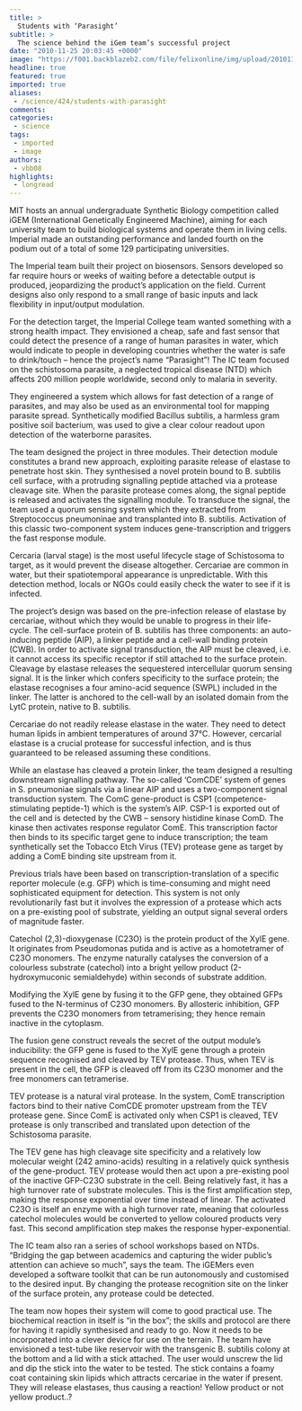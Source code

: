 ```yaml
---
title: >
  Students with ‘Parasight’
subtitle: >
  The science behind the iGem team’s successful project
date: "2010-11-25 20:03:45 +0000"
image: "https://f001.backblazeb2.com/file/felixonline/img/upload/201011251958-nm1010-bacillus.jpg"
headline: true
featured: true
imported: true
aliases:
 - /science/424/students-with-parasight
comments:
categories:
 - science
tags:
 - imported
 - image
authors:
 - vbb08
highlights:
 - longread
---
```


MIT hosts an annual undergraduate Synthetic Biology competition called iGEM (International Genetically Engineered Machine), aiming for each university team to build biological systems and operate them in living cells. Imperial made an outstanding performance and landed fourth on the podium out of a total of some 129 participating universities.

The Imperial team built their project on biosensors. Sensors developed so far require hours or weeks of waiting before a detectable output is produced, jeopardizing the product’s application on the field. Current designs also only respond to a small range of basic inputs and lack flexibility in input/output modulation.

For the detection target, the Imperial College team wanted something with a strong health impact. They envisioned a cheap, safe and fast sensor that could detect the presence of a range of human parasites in water, which would indicate to people in developing countries whether the water is safe to drink/touch – hence the project’s name “Parasight”! The IC team focused on the schistosoma parasite, a neglected tropical disease (NTD) which affects 200 million people worldwide, second only to malaria in severity.

They engineered a system which allows for fast detection of a range of parasites, and may also be used as an environmental tool for mapping parasite spread. Synthetically modified Bacillus subtilis, a harmless gram positive soil bacterium, was used to give a clear colour readout upon detection of the waterborne parasites.

The team designed the project in three modules. Their detection module constitutes a brand new approach, exploiting parasite release of elastase to penetrate host skin. They synthesised a novel protein bound to B. subtilis cell surface, with a protruding signalling peptide attached via a protease cleavage site. When the parasite protease comes along, the signal peptide is released and activates the signalling module. To transduce the signal, the team used a quorum sensing system which they extracted from Streptococcus pneumoninae and transplanted into B. subtilis. Activation of this classic two-component system induces gene-transcription and triggers the fast response module.

Cercaria (larval stage) is the most useful lifecycle stage of Schistosoma to target, as it would prevent the disease altogether. Cercariae are common in water, but their spatiotemporal appearance is unpredictable. With this detection method, locals or NGOs could easily check the water to see if it is infected.

The project’s design was based on the pre-infection release of elastase by cercariae, without which they would be unable to progress in their life-cycle. The cell-surface protein of B. subtilis has three components: an auto-inducing peptide (AIP), a linker peptide and a cell-wall binding protein (CWB). In order to activate signal transduction, the AIP must be cleaved, i.e. it cannot access its specific receptor if still attached to the surface protein. Cleavage by elastase releases the sequestered intercellular quorum sensing signal. It is the linker which confers specificity to the surface protein; the elastase recognises a four amino-acid sequence (SWPL) included in the linker. The latter is anchored to the cell-wall by an isolated domain from the LytC protein, native to B. subtilis.

Cercariae do not readily release elastase in the water. They need to detect human lipids in ambient temperatures of around 37°C. However, cercarial elastase is a crucial protease for successful infection, and is thus guaranteed to be released assuming these conditions.

While an elastase has cleaved a protein linker, the team designed a resulting downstream signalling pathway. The so-called ‘ComCDE’ system of genes in S. pneumoniae signals via a linear AIP and uses a two-component signal transduction system. The ComC gene-product is CSP1 (competence-stimulating peptide-1) which is the system’s AIP. CSP-1 is exported out of the cell and is detected by the CWB – sensory histidine kinase ComD. The kinase then activates response regulator ComE. This transcription factor then binds to its specific target gene to induce transcription; the team synthetically set the Tobacco Etch Virus (TEV) protease gene as target by adding a ComE binding site upstream from it.

Previous trials have been based on transcription-translation of a specific reporter molecule (e.g. GFP) which is time-consuming and might need sophisticated equipment for detection. This system is not only revolutionarily fast but it involves the expression of a protease which acts on a pre-existing pool of substrate, yielding an output signal several orders of magnitude faster.

Catechol (2,3)-dioxygenase (C23O) is the protein product of the XylE gene. It originates from Pseudomonas putida and is active as a homotetramer of C23O monomers. The enzyme naturally catalyses the conversion of a colourless substrate (catechol) into a bright yellow product (2-hydroxymuconic semialdehyde) within seconds of substrate addition.

Modifying the XylE gene by fusing it to the GFP gene, they obtained GFPs fused to the N-terminus of C23O monomers. By allosteric inhibition, GFP prevents the C23O monomers from tetramerising; they hence remain inactive in the cytoplasm.

The fusion gene construct reveals the secret of the output module’s inducibility: the GFP gene is fused to the XylE gene through a protein sequence recognised and cleaved by TEV protease. Thus, when TEV is present in the cell, the GFP is cleaved off from its C23O monomer and the free monomers can tetramerise.

TEV protease is a natural viral protease. In the system, ComE transcription factors bind to their native ComCDE promoter upstream from the TEV protease gene. Since ComE is activated only when CSP1 is cleaved, TEV protease is only transcribed and translated upon detection of the Schistosoma parasite.

The TEV gene has high cleavage site specificity and a relatively low molecular weight (242 amino-acids) resulting in a relatively quick synthesis of the gene-product. TEV protease would then act upon a pre-existing pool of the inactive GFP-C23O substrate in the cell. Being relatively fast, it has a high turnover rate of substrate molecules. This is the first amplification step, making the response exponential over time instead of linear. The activated C23O is itself an enzyme with a high turnover rate, meaning that colourless catechol molecules would be converted to yellow coloured products very fast. This second amplification step makes the response hyper-exponential.

The IC team also ran a series of school workshops based on NTDs. “Bridging the gap between academics and capturing the wider public’s attention can achieve so much”, says the team. The iGEMers even developed a software toolkit that can be run autonomously and customised to the desired input. By changing the protease recognition site on the linker of the surface protein, any protease could be detected.

The team now hopes their system will come to good practical use. The biochemical reaction in itself is “in the box”; the skills and protocol are there for having it rapidly synthesised and ready to go. Now it needs to be incorporated into a clever device for use on the terrain. The team have envisioned a test-tube like reservoir with the transgenic B. subtilis colony at the bottom and a lid with a stick attached. The user would unscrew the lid and dip the stick into the water to be tested. The stick contains a foamy coat containing skin lipids which attracts cercariae in the water if present. They will release elastases, thus causing a reaction! Yellow product or not yellow product..?
